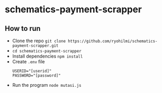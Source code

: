 # schematics-payment-scrapper

## How to run
* Clone the repo 
  ```git clone https://github.com/ryohilmi/schematics-payment-scrapper.git```
* ```cd schematics-payment-scrapper```
* Install dependencies `npm install`
* Create `.env` file
  ```
  USERID="[userid]"
  PASSWORD="[password]"
  ```
* Run the program ```node mutasi.js```
